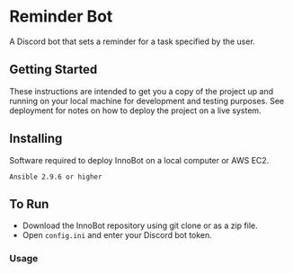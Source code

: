 # Reminder Bot 

A Discord bot that sets a reminder for a task specified by the user.

## Getting Started

These instructions are intended to get you a copy of the project up and running on your local machine for development and testing purposes. See deployment for notes on how to deploy the project on a live system.

## Installing

Software required to deploy InnoBot on a local computer or AWS EC2.

```
Ansible 2.9.6 or higher
```

## To Run

* Download the InnoBot repository using git clone or as a zip file.
* Open ```config.ini``` and enter your Discord bot token.



### Usage
<!---
```
!commands Shows a list of all the commands
!remindme {time} {message} Reminds the author a specific message after the given time interval.


Time Intervals
Seconds use the 's' character 
  e.g. 40s, 40 seconds
Minutes use the 'm' character 
  e.g. 10m, 10 minutes
Hours use the 'h' character 
  e.g. 5h, 5 hours
```
--->

